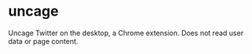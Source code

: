 # uncage
Uncage Twitter on the desktop, a Chrome extension.
Does not read user data or page content.
